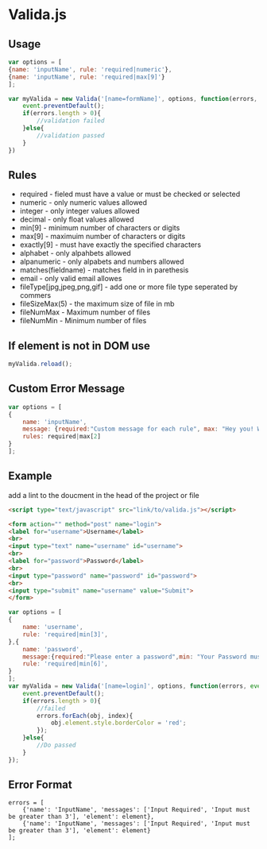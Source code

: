 # Valida.js

## Usage
```javascript
var options = [
{name: 'inputName', rule: 'required|numeric'},
{name: 'inputName', rule: 'required|max[9]'}
];

var myValida = new Valida('[name=formName]', options, function(errors, event){
	event.preventDefault();
	if(errors.length > 0){
		//validation failed
	}else{
		//validation passed
	}
})
```

## Rules

* required - fieled must have a value or must be checked or selected
* numeric - only numeric values allowed
* integer - only integer values allowed
* decimal - only float values allowed
* min[9] - minimum number of characters or digits
* max[9] - maximuim number of characters or digits
* exactly[9] - must have exactly the specified characters
* alphabet - only alpahbets allowed
* alpanumeric - only alpabets and numbers allowed
* matches(fieldname) - matches field in in parethesis
* email - only valid email allowes
* fileType[jpg,jpeg,png,gif] - add one or more file type seperated by commers
* fileSizeMax(5) - the maximum size of file in mb
* fileNumMax  - Maximum number of files
* fileNumMin - Minimum number of files

## If element is not in DOM use

```javascript
myValida.reload();
```


## Custom Error Message

```javascript
var options = [
{
	name: 'inputName',
	message: {required:"Custom message for each rule", max: "Hey you! What you have added is way too much!"},
	rules: required|max[2]
}
];
```

## Example

add a lint to the doucment in the head of the project or file

```html
<script type="text/javascript" src="link/to/valida.js"></script>
```

```html
<form action="" method="post" name="login">
<label for="username">Username</label>
<br>
<input type="text" name="username" id="username">
<br>
<label for="password">Password</label>
<br>
<input type="password" name="password" id="password">
<br>
<input type="submit" name="username" value="Submit">
</form>
```
```javascript
var options = [
{
	name: 'username',
	rule: 'required|min[3]',
},{
	name: 'password',
	message:{required:"Please enter a password",min: "Your Password must be at least 6 Characters long"}
	rule: 'required|min[6]',
}
];
var myValida = new Valida('[name=login]', options, function(errors, event){
	event.preventDefault();
	if(errors.length > 0){
		//failed
		errors.forEach(obj, index){
			obj.element.style.borderColor = 'red';
		});
	}else{
		//Do passed
	}
});
```

## Error Format

```
errors = [
	{'name': 'InputName', 'messages': ['Input Required', 'Input must be greater than 3'], 'element': element},
	{'name': 'InputName', 'messages': ['Input Required', 'Input must be greater than 3'], 'element': element}
];
```
